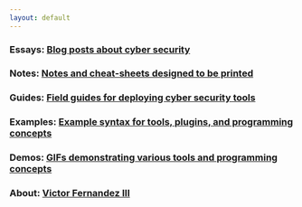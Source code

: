 ```yaml
---
layout: default
---
```


### Essays: [Blog posts about cyber security](/blog/essays)
### Notes: [Notes and cheat-sheets designed to be printed](/blog/notes)
### Guides: [Field guides for deploying cyber security tools](/blog/guides)
### Examples: [Example syntax for tools, plugins, and programming concepts](/blog/examples)
### Demos: [GIFs demonstrating various tools and programming concepts](/blog/demos)
### About: [Victor Fernandez III](/blog/about)
